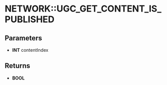 # NETWORK::UGC_GET_CONTENT_IS_PUBLISHED

## Parameters
* **INT** contentIndex

## Returns
* **BOOL**